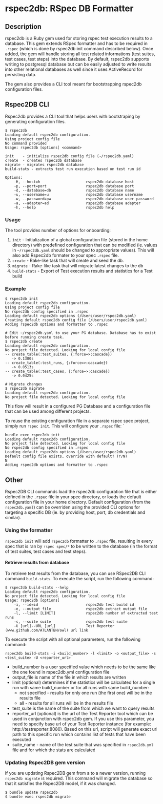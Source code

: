 rspec2db: RSpec DB Formatter
============================


## Description
rspec2db is a Ruby gem used for storing rspec test execution results to a database. This gem extends RSpec formatter and has to be required in `.rspec` (which is done by rspec2db init command described below). Once added, the gem will handle storing all test related informations (test suites, test cases, test steps) into the database. By default, rspec2db supports writing to postgresql database but can be easily adjusted to write results into other relational databases as well since it uses ActiveRecord for persisting data.

The gem also provides a CLI tool meant for bootstrapping rspec2db configuration files.


## Rspec2DB CLI

Rspec2db provides a CLI tool that helps users with bootstraping by generating configuration files. 

```
$ rspec2db
Loading default rspec2db configuration.
Using project config file
No command provided
Usage: rspec2db [options] <command>

init    - initialize rspec2db config file (~/rspec2db.yaml)
create  - creates rspec2db database
migrate - migrates rspec2db database
build-stats - extracts test run execution based on test run id

Options:
    -H, --host=h                     rspec2db database host
    -p, --port=port                  rspec2db database port
    -d, --database=db                rspec2db database name
    -u, --username=u                 rspec2db database username
    -w, --password=pw                rspec2db database user password
    -a, --adapter=ad                 rspec2db database adapter
    -h, --help                       rspec2db help
```
### Usage
The tool provides number of options for onboarding:
1. `init` - Initialization of a global configuration file (stored in the home directory) with predefined configuration that can be modified (ie. values in `~/rspec2db.yaml` should be changed to appropriate values). This will also add Rspec2db formater to your spec `.rspec` file.
2. `create` - Rake-like task that will create and seed the db.
3. `migrate` - Rake-like task that will migrate latest changes to the db
3. `build-stats` - Export of Test execution results and statistics for a Test build

### Example

```
$ rspec2db init
Loading default rspec2db configuration.
Using project config file
No rspec2db config specified in .rspec
Loading default rspec2db options (/Users/user/rspec2db.yaml)
Creating default rspec2db config file (/Users/user/rspec2db.yaml)
Adding rspec2db options and formatter to .rspec
```

```
# Edit ~/rspec2db.yaml to use your PG database. Database has to exist before running create task.
$ rspec2db create
Loading default rspec2db configuration.
No project file detected. Looking for local config file
-- create_table(:test_suites, {:force=>:cascade})
   -> 0.1380s
-- create_table(:test_runs, {:force=>:cascade})
   -> 0.0513s
-- create_table(:test_cases, {:force=>:cascade})
   -> 0.0425s
```

```
# Migrate changes
$ rspec2db migrate
Loading default rspec2db configuration.
No project file detected. Looking for local config file
```

This flow will result in a configured PG Database and a configuration file that can be used among different projects.


To reuse the existing configuration file in a separate rspec spec project, simply run `rspec init`. This will configure your `.rspec` file:
`
```$ rspec2db init
bundle exec rspec2db init
Loading default rspec2db configuration.
No project file detected. Looking for local config file
No rspec2db config specified in .rspec
Loading default rspec2db options (/Users/user/rspec2db.yaml)
Default config file exists, override with default? (Y/N)
N
Adding rspec2db options and formatter to .rspec
```

## Other
Rspec2DB CLI commands load the rspec2db configuration file that is either defined in the `.rspec` file in your spec directory, or loads the default configuration file in your home directory.
Default configuration (from the `rspec2db.yaml`) can be overriden using the provided CLI options for targeting a specific DB (ie. by providing host, port, db credentials and similar).

### Using the formatter
`rspec2db init` will add `rspec2db` formatter to `.rspec` file, resulting in every spec that is ran by `rspec spec/*` to be written to the database (in the format of test suites, test cases and test steps). 

#### Retrieve results from database

To retrieve test results from the database, you can use RSpec2DB CLI command `build-stats`.
To execute the script, run the following command:
```
$ rspec2db build-stats --help
Loading default rspec2db configuration.
No project file detected. Looking for local config file
Usage: rspec2db [options]
    -i, --id=id                      rspec2db test build id
    -o, --output file                rspec2db extract output file
    -l, --limit [LIMIT]              rspec2db number of extracted test runs
    -s, --suite suite                rspec2db test suite
    -U [url]--URL [url]              Test Reporter (www.github.com/ATLANTBH/owl) url link

```


To execute the script with all optional parameters, run the following command:

```
rspec2db build-stats -i <build_number> -l <limit> -o <output_file> -s <test_suite> -U <reporter_url>
```

- build_number is a user specified value which needs to be the same like the one found in rspec2db.yml configuration file
- output_file is name of the file in which results are written
- limit (optional) determines if the statistics will be calculated for a single run with same build_number or for all runs with same build_number: 
    - not specified - results for only one run (the first one) will be in the results file
    - all - results for all runs will be in the results file
- test_suite is the name of the suite from which we want to query results
- reporter_url (optional) is the url of the Test Reporter tool which can be used in conjunction with rspec2db gem. If you use this parameter, you need to specify base url of your Test Reporter instance (for example: http://testreporter:8080). Based on this url, script will generate exact url path to this specific run which contains list of tests that have been executed
- suite_name - name of the test suite that was specified in `rspec2db.yml` file and for which the stats are calculated


### Updating Rspec2DB gem version

If you are updating Rspec2DB gem from a to a newer version, running `rspec2db migrate` is required. This command will migrate the database so that it satisfies the Rspec2DB model, if it was changed.

```
$ bundle update rspec2db
$ bundle exec rspec2db migrate
```
